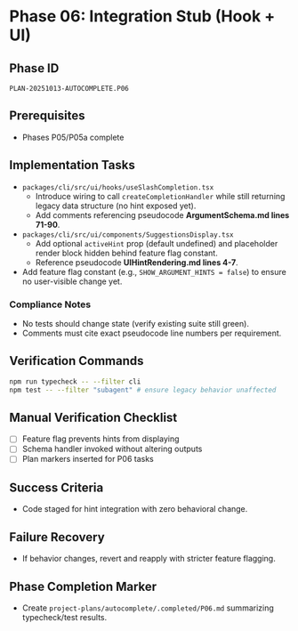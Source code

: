 # Phase 06: Integration Stub (Hook + UI)

## Phase ID
`PLAN-20251013-AUTOCOMPLETE.P06`

## Prerequisites
- Phases P05/P05a complete

## Implementation Tasks
- `packages/cli/src/ui/hooks/useSlashCompletion.tsx`
  - Introduce wiring to call `createCompletionHandler` while still returning legacy data structure (no hint exposed yet).
  - Add comments referencing pseudocode **ArgumentSchema.md lines 71-90**.
- `packages/cli/src/ui/components/SuggestionsDisplay.tsx`
  - Add optional `activeHint` prop (default undefined) and placeholder render block hidden behind feature flag constant.
  - Reference pseudocode **UIHintRendering.md lines 4-7**.
- Add feature flag constant (e.g., `SHOW_ARGUMENT_HINTS = false`) to ensure no user-visible change yet.

### Compliance Notes
- No tests should change state (verify existing suite still green).
- Comments must cite exact pseudocode line numbers per requirement.

## Verification Commands

```bash
npm run typecheck -- --filter cli
npm test -- --filter "subagent" # ensure legacy behavior unaffected
```

## Manual Verification Checklist
- [ ] Feature flag prevents hints from displaying
- [ ] Schema handler invoked without altering outputs
- [ ] Plan markers inserted for P06 tasks

## Success Criteria
- Code staged for hint integration with zero behavioral change.

## Failure Recovery
- If behavior changes, revert and reapply with stricter feature flagging.

## Phase Completion Marker
- Create `project-plans/autocomplete/.completed/P06.md` summarizing typecheck/test results.
